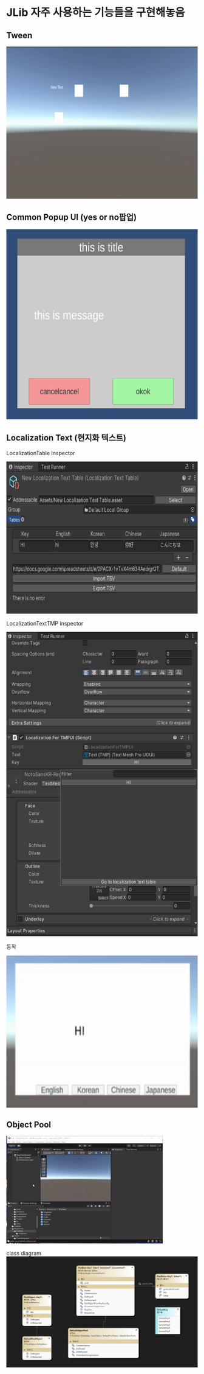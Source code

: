# JLib 자주 사용하는 기능들을 구현해놓음

## Tween
<img width=600 height=400 src = "https://github.com/jjr2930/JLib/blob/master/Documentation~/Tween.gif?raw=true"/>

## Common Popup UI (yes or no팝업)

<img width=600 height=500 src = "https://github.com/jjr2930/JLib/blob/master/Documentation~/CommonPopupUI.png?raw=true"/>

## Localization Text (현지화 텍스트)
LocalizationTable Inspector<p>
<img width=600 height=400 src="https://github.com/jjr2930/JLib/blob/master/Documentation~/LocalizationTextTableInspector.png?raw=true"/>

LocalizationTextTMP inspector<p>
<img width=600 height=800 src ="https://github.com/jjr2930/JLib/blob/master/Documentation~/LocalizationTextTMP%20Inspector.png?raw=true"/>

동작<p>
<img width=600 height=400 src = "https://github.com/jjr2930/JLib/blob/master/Documentation~/LocalizationTable.gif?raw=true"/>

## Object Pool

<img src = "https://github.com/jjr2930/JLib/blob/master/Documentation~/Object%20Pool.gif?raw=true"/>

class diagram
<img src = "https://github.com/jjr2930/JLib/blob/master/Documentation~/ObjectPool%20%ED%81%B4%EB%9E%98%EC%8A%A4%20%EB%8B%A4%EC%9D%B4%EC%96%B4%EA%B7%B8%EB%9E%A8.png?raw=true"/>
